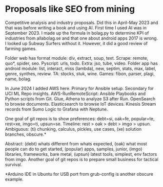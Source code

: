 # Proposals like SEO from mining
Competitive analysis and industry proposals. Did this in April-May 2023 and that was before writing a book and using AI. First time I used AI was in September 2023. I made up the formula in bolag.py to determine KPI of industries from allabolag.se and that one about android apps 2017 is wrong. I looked up Subway Surfers without it. However, it did a good review of farming games.

Folder web has format module: div, extract, soup, text. Scrape: remote, quo*, spider, seo. Pyscript: urls, todo. Extra: jso, tube, video. Folder app has android module: list, interact, miss (lambda), new, septim, stats, max, label, genre, synthes, review. TA: stocks, stuk, wine. Games: fibon, parser, plagi, name, bolag. 

In June 2024 I added AWS here. Primary for Ansible setup. Secondary for UCI ML Repo insights. AWS-RunRemoteScript: Ansible Playbooks and Python scripts from Git. Glue, Athena to analyze S3 after Run. OpenSearch to browse documents. Elasticsearch to browse IoT devices. Kinesis Stream records from Sumo Logic to Grafana with Neptune. 

One goal of git repos is to show preferences: debt=si, oak=fe, popular=te, rest=xe, imgo=ti, upsun=se. Timeline: rest > oak > debt > imgo > upsun. Ambiguous: (ti) chunking, calculus, pickles, use cases, (xe) solution branches, obscure.* 

Abstract: (debt) whats different from whats expected, (oak) what most people can do to get started, (popular) apps, samples, junior, (imgo) libraries, frameworks, bare metal, (upsun) latest tools, simplest, env factors from imgo. Another goal of git repos is to prepare small business for tactical survival. 

*Arduino IDE in Ubuntu for USB port from grub-config is another obscure example. 
